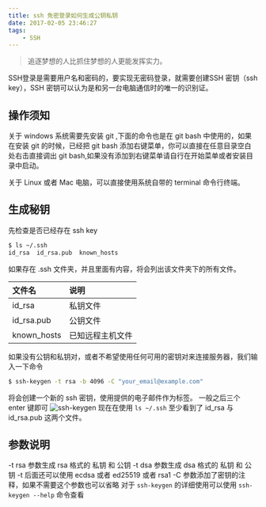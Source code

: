 ```yaml
---
title: ssh 免密登录如何生成公钥私钥
date: 2017-02-05 23:46:27
tags:
    - SSH
---
```


> 追逐梦想的人比抓住梦想的人更能发挥实力。

SSH登录是需要用户名和密码的，要实现无密码登录，就需要创建SSH 密钥（ssh key），SSH 密钥可以认为是和另一台电脑通信时的唯一的识别证。

<!-- more -->

## 操作须知

关于 windows 系统需要先安装 git ,下面的命令也是在 git bash 中使用的，如果在安装 git 的时候，已经把 git bash 添加右键菜单，你可以直接在任意目录空白处右击直接调出 git bash,如果没有添加到右键菜单请自行在开始菜单或者安装目录中启动。

关于 Linux 或者 Mac 电脑，可以直接使用系统自带的 terminal 命令行终端。

## 生成秘钥

先检查是否已经存在 ssh key
``` bash
$ ls ~/.ssh
id_rsa  id_rsa.pub  known_hosts
```
如果存在 .ssh 文件夹，并且里面有内容，将会列出该文件夹下的所有文件。

| 文件名 | 说明 |
| :----- | :----- |
| id_rsa | 私钥文件 |
| id_rsa.pub | 公钥文件 |
| known_hosts | 已知远程主机文件 |

如果没有公钥和私钥对，或者不希望使用任何可用的密钥对来连接服务器，我们输入一下命令
```bash
$ ssh-keygen -t rsa -b 4096 -C "your_email@example.com"
```
将会创建一个新的 ssh 密钥，使用提供的电子邮件作为标签。
一般之后三个 enter 键即可
![ssh-keygen](/img/201702/sshkeygen/ssh-keygen.png)
现在在使用 `ls ~/.ssh` 至少看到了 id_rsa 与 id_rsa.pub 这两个文件。

## 参数说明
-t rsa 参数生成 rsa 格式的 私钥 和 公钥
-t dsa 参数生成 dsa 格式的 私钥 和 公钥
-t 后面还可以使用 ecdsa 或者 ed25519 或者 rsa1
-C 参数添加了密钥的注释，如果不需要这个参数也可以省略
对于 `ssh-keygen` 的详细使用可以使用 `ssh-keygen --help` 命令查看







